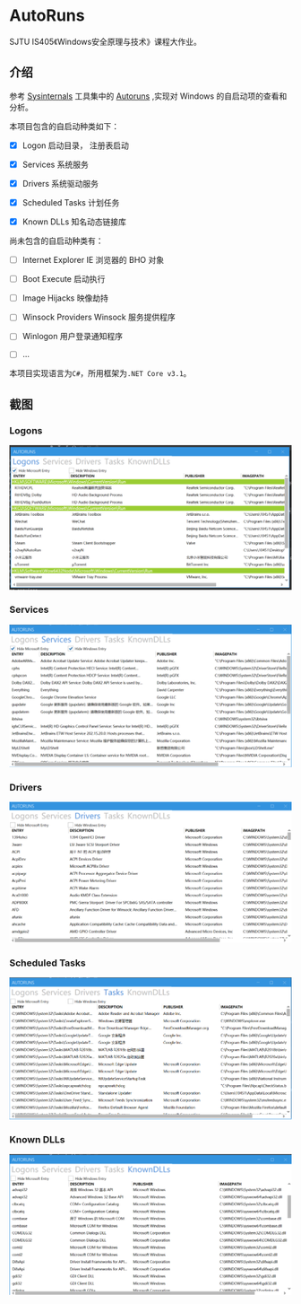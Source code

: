 # AutoRuns
SJTU IS405《Windows安全原理与技术》课程大作业。

## 介绍
参考 [Sysinternals](https://docs.microsoft.com/en-us/sysinternals/) 工具集中的 [Autoruns](https://docs.microsoft.com/en-us/sysinternals/downloads/autoruns) ,实现对 Windows 的自启动项的查看和分析。

本项目包含的自启动种类如下：

- [x] Logon 启动目录， 注册表启动
 
- [x] Services 系统服务
 
- [x] Drivers 系统驱动服务
 
- [x] Scheduled Tasks 计划任务
 
- [x] Known DLLs 知名动态链接库

尚未包含的自启动种类有：

- [ ] Internet Explorer IE 浏览器的 BHO 对象
 
- [ ] Boot Execute 启动执行
 
- [ ] Image Hijacks 映像劫持

- [ ] Winsock Providers Winsock 服务提供程序
 
- [ ] Winlogon 用户登录通知程序
 
-[ ] ...

本项目实现语言为`C#`，所用框架为`.NET Core v3.1`。

## 截图
### Logons
![Logons](images/logons.png)
### Services
![Services](images/services.png)
### Drivers
![Drivers](images/drivers.png)
### Scheduled Tasks
![Scheduled Tasks](images/tasks.png)
### Known DLLs
![Known DLLs](images/dlls.png)